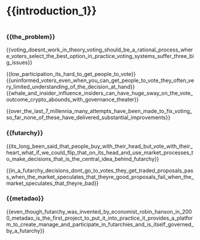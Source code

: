 # {{introduction_1}}
<figure><img src=".gitbook/assets/protocol-no-background.png" alt=""><figcaption></figcaption></figure>

### {{the_problem}}
{{voting_doesnt_work_in_theory_voting_should_be_a_rational_process_where_voters_select_the_best_option_in_practice_voting_systems_suffer_three_big_issues}}

{{low_participation_its_hard_to_get_people_to_vote}}
{{uninformed_voters_even_when_you_can_get_people_to_vote_they_often_very_limited_understanding_of_the_decision_at_hand}}
{{whale_and_insider_influence_insiders_can_have_huge_sway_on_the_vote_outcome_crypto_abounds_with_governance_theater}}

{{over_the_last_7_millennia_many_attempts_have_been_made_to_fix_voting_so_far_none_of_these_have_delivered_substantial_improvements}}

### {{futarchy}}
{{its_long_been_said_that_people_buy_with_their_head_but_vote_with_their_heart_what_if_we_could_flip_that_on_its_head_and_use_market_processes_to_make_decisions_that_is_the_central_idea_behind_futarchy}}

{{in_a_futarchy_decisions_dont_go_to_votes_they_get_traded_proposals_pass_when_the_market_speculates_that_theyre_good_proposals_fail_when_the_market_speculates_that_theyre_bad}}

### {{metadao}}
{{even_though_futarchy_was_invented_by_economist_robin_hanson_in_2000_metadao_is_the_first_project_to_put_it_into_practice_it_provides_a_platform_to_create_manage_and_participate_in_futarchies_and_is_itself_governed_by_a_futarchy}}
